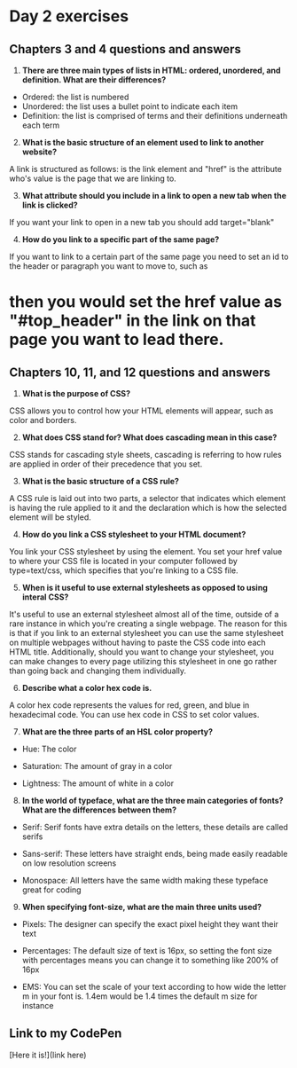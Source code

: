 # Day 2 exercises

## Chapters 3 and 4 questions and answers

1. **There are three main types of lists in HTML: ordered, unordered, and definition. What are their differences?**

- Ordered: the list is numbered
- Unordered: the list uses a bullet point to indicate each item
- Definition: the list is comprised of terms and their definitions underneath each term

2. **What is the basic structure of an element used to link to another website?**

A link is structured as follows: <a> is the link element and "href" is the attribute who's value is the page that we are linking to.

3. **What attribute should you include in a link to open a new tab when the link is clicked?**

If you want your link to open in a new tab you should add target="blank"

4. **How do you link to a specific part of the same page?**

If you want to link to a certain part of the same page you need to set an id to the header or paragraph you want to move to, such as <h1 id="top_header"> then you would set the href value as "#top_header" in the link on that page you want to lead there.

## Chapters 10, 11, and 12 questions and answers

1. **What is the purpose of CSS?**

CSS allows you to control how your HTML elements will appear, such as color and borders.

2. **What does CSS stand for? What does cascading mean in this case?**

CSS stands for cascading style sheets, cascading is referring to how rules are applied in order of their precedence that you set.

3. **What is the basic structure of a CSS rule?**

A CSS rule is laid out into two parts, a selector that indicates which element is having the rule applied to it and the declaration which is how the selected element will be styled.

4. **How do you link a CSS stylesheet to your HTML document?**

You link your CSS stylesheet by using the <link> element. You set your href value to where your CSS file is located in your computer followed by type=text/css, which specifies that you're linking to a CSS file.

5. **When is it useful to use external stylesheets as opposed to using interal CSS?**

It's useful to use an external stylesheet almost all of the time, outside of a rare instance in which you're creating a single webpage. The reason for this is that if you link to an external stylesheet you can use the same stylesheet on multiple webpages without having to paste the CSS code into each HTML title. Additionally, should you want to change your stylesheet, you can make changes to every page utilizing this stylesheet in one go rather than going back and changing them individually.

6. **Describe what a color hex code is.**

A color hex code represents the values for red, green, and blue in hexadecimal code. You can use hex code in CSS to set color values.

7. **What are the three parts of an HSL color property?**

- Hue: The color

- Saturation: The amount of gray in a color

- Lightness: The amount of white in a color

8. **In the world of typeface, what are the three main categories of fonts? What are the differences between them?**

- Serif: Serif fonts have extra details on the letters, these details are called serifs

- Sans-serif: These letters have straight ends, being made easily readable on low resolution screens

- Monospace: All letters have the same width making these typeface great for coding

9. **When specifying font-size, what are the main three units used?**

- Pixels: The designer can specify the exact pixel height they want their text

- Percentages: The default size of text is 16px, so setting the font size with percentages means you can change it to something like 200% of 16px

- EMS: You can set the scale of your text according to how wide the letter m in your font is. 1.4em would be 1.4 times the default m size for instance

## Link to my CodePen

[Here it is!](link here)
